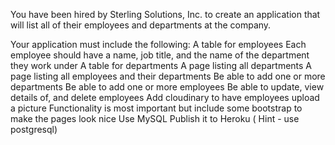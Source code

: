 You have been hired by Sterling Solutions, Inc. to create an application that will list all of their employees and departments at the company.

Your application must include the following:
A table for employees
Each employee should have a name, job title, and the name of the department they work under
A table for departments
A page listing all departments
A page listing all employees and their departments
Be able to add one or more departments
Be able to add one or more employees
Be able to update, view details of, and delete employees
Add cloudinary to have employees upload a picture 
Functionality is most important but include some bootstrap to make the pages look nice
Use MySQL
Publish it to Heroku ( Hint - use postgresql) 
